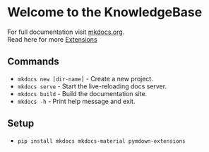 # Welcome to the KnowledgeBase

For full documentation visit [mkdocs.org](https://www.mkdocs.org).  
Read here for more [Extensions](https://squidfunk.github.io/mkdocs-material/extensions/admonition/)

## Commands

* `mkdocs new [dir-name]` - Create a new project.
* `mkdocs serve` - Start the live-reloading docs server.
* `mkdocs build` - Build the documentation site.
* `mkdocs -h` - Print help message and exit.

## Setup
* `pip install mkdocs mkdocs-material pymdown-extensions` 